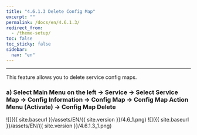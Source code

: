 ```yaml
---
title: "4.6.1.3 Delete Config Map"
excerpt: ""
permalink: /docs/en/4.6.1.3/
redirect_from:
  - /theme-setup/
toc: false
toc_sticky: false
sidebar:
  nav: "en"
---
```



---

This feature allows you to delete service config maps.

### a\) Select Main Menu on the left → Service → Select Service Map → Config Information → Config Map → Config Map Action Menu \(Activate\) → Config Map Delete
![]({{ site.baseurl }}/assets/EN/{{ site.version }}/4.6_1.png)
![]({{ site.baseurl }}/assets/EN/{{ site.version }}/4.6.1.3_1.png)
